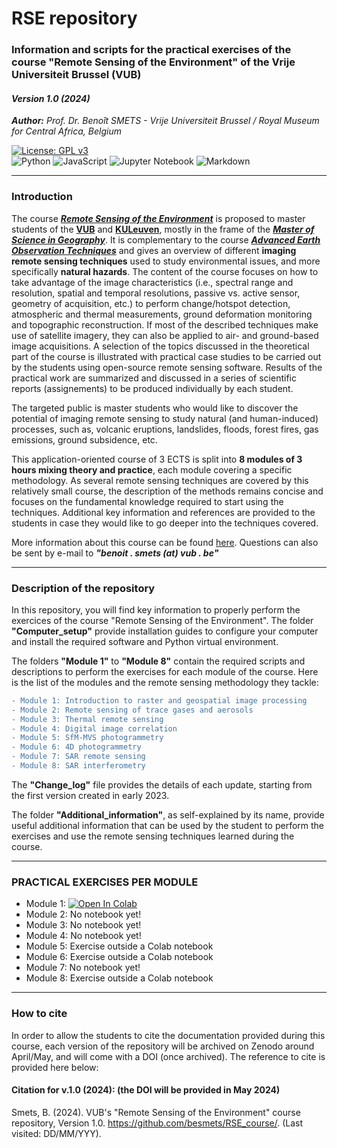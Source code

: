 # RSE repository
### Information and scripts for the practical exercises of the course "Remote Sensing of the Environment" of the Vrije Universiteit Brussel (VUB)
#### *Version 1.0 (2024)*   
***Author:*** *Prof. Dr. Benoît SMETS - Vrije Universiteit Brussel / Royal Museum for Central Africa, Belgium*

[![License: GPL v3](https://img.shields.io/badge/License-GPLv3-blue.svg)](https://www.gnu.org/licenses/gpl-3.0)   
![Python](https://img.shields.io/badge/python-3670A0?style=for-the-badge&logo=python&logoColor=ffdd54) ![JavaScript](https://img.shields.io/badge/javascript-%23323330.svg?style=for-the-badge&logo=javascript&logoColor=%23F7DF1E) ![Jupyter Notebook](https://img.shields.io/badge/jupyter-%23FA0F00.svg?style=for-the-badge&logo=jupyter&logoColor=white) ![Markdown](https://img.shields.io/badge/markdown-%23000000.svg?style=for-the-badge&logo=markdown&logoColor=white) 

-------

### Introduction

The course [***Remote Sensing of the Environment***](https://caliweb.cumulus.vub.ac.be/caliweb/?page=course-offer&id=011570&anchor=1&target=pr&year=2223&language=en&output=html) is proposed to master students of the [**VUB**](https://www.vub.be) and [**KULeuven**](https://www.kuleuven.be/), mostly in the frame of the [***Master of Science in Geography***](https://www.vub.be/en/studying-vub/all-study-programmes-vub/bachelors-and-masters-programmes-vub/master-in-geography-vub). It is complementary to the course [***Advanced Earth Observation Techniques***](https://caliweb.vub.be/?page=course-offer&id=011568&anchor=1&target=pr&year=2223&language=en&output=html) and gives an overview of different **imaging remote sensing techniques** used to study environmental issues, and more specifically **natural hazards**. The content of the course focuses on how to take advantage of the image characteristics (i.e., spectral range and resolution, spatial and temporal resolutions, passive vs. active sensor, geometry of acquisition, etc.) to perform change/hotspot detection, atmospheric and thermal measurements, ground deformation monitoring and topographic reconstruction. If most of the described techniques make use of satellite imagery, they can also be applied to air- and ground-based image acquisitions. A selection of the topics discussed in the theoretical part of the course is illustrated with practical case studies to be carried out by the students using open-source remote sensing software. Results of the practical work are summarized and discussed in a series of scientific reports (assignements) to be produced individually by each student.

The targeted public is master students who would like to discover the potential of imaging remote sensing to study natural (and human-induced) processes, such as, volcanic eruptions, landslides, floods, forest fires, gas emissions, ground subsidence, etc.

This application-oriented course of 3 ECTS is split into **8 modules of 3 hours mixing theory and practice**, each module covering a specific methodology. As several remote sensing techniques are covered by this relatively small course, the description of the methods remains concise and focuses on the fundamental knowledge required to start using the techniques. Additional key information and references are provided to the students in case they would like to go deeper into the techniques covered.

More information about this course can be found [here](https://caliweb.cumulus.vub.ac.be/caliweb/?page=course-offer&id=011570&anchor=1&target=pr&year=2223&language=en&output=html). Questions can also be sent by e-mail to ***"benoit . smets (at) vub . be"***

-------

### Description of the repository

In this repository, you will find key information to properly perform the exercices of the course "Remote Sensing of the Environment". The folder **"Computer_setup"** provide installation guides to configure your computer and install the required software and Python virtual environment.

The folders **"Module 1"** to **"Module 8"** contain the required scripts and descriptions to perform the exercises for each module of the course. Here is the list of the modules and the remote sensing methodology they tackle:
```diff
- Module 1: Introduction to raster and geospatial image processing
- Module 2: Remote sensing of trace gases and aerosols
- Module 3: Thermal remote sensing
- Module 4: Digital image correlation
- Module 5: SfM-MVS photogrammetry
- Module 6: 4D photogrammetry
- Module 7: SAR remote sensing
- Module 8: SAR interferometry
```

The **"Change_log"** file provides the details of each update, starting from the first version created in early 2023.

The folder **"Additional_information"**, as self-explained by its name, provide useful additional information that can be used by the student to perform the exercises and use the remote sensing techniques learned during the course.

-------

### PRACTICAL EXERCISES PER MODULE

- Module 1: [![Open In Colab](https://colab.research.google.com/assets/colab-badge.svg)](https://colab.research.google.com/github/besmets/RSE_course/blob/main/RSE_Lecture_01_image_processing_with_Python.ipynb)
- Module 2: No notebook yet!
- Module 3: No notebook yet!
- Module 4: No notebook yet!
- Module 5: Exercise outside a Colab notebook
- Module 6: Exercise outside a Colab notebook
- Module 7: No notebook yet!
- Module 8: Exercise outside a Colab notebook

-------

### How to cite

In order to allow the students to cite the documentation provided during this course, each version of the repository will be archived on Zenodo around April/May, and will come with a DOI (once archived). The reference to cite is provided here below:

#### Citation for v.1.0 (2024): (the DOI will be provided in May 2024)
Smets, B. (2024). VUB's "Remote Sensing of the Environment" course repository, Version 1.0. https://github.com/besmets/RSE_course/. (Last visited: DD/MM/YYY).
